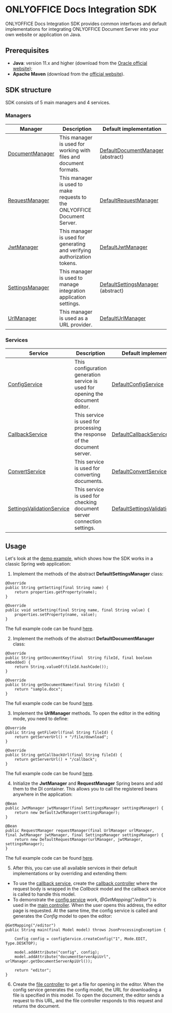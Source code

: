# ONLYOFFICE Docs Integration SDK

ONLYOFFICE Docs Integration SDK provides common interfaces and default implementations for integrating ONLYOFFICE Document Server into your own website or application on Java.

## Prerequisites
* **Java**: version 11.x and higher (download from the [Oracle official website](https://www.oracle.com/java/technologies/downloads/#java11));
* **Apache Maven** (download from the [official website](https://maven.apache.org/download.cgi)).

## SDK structure 
SDK consists of 5 main managers and 4 services.

### Managers

| Manager                       | Description                                                             | Default implementation           |
| ----------------------------- | ----------------------------------------------------------------------- | -------------------------------- |
| [DocumentManager](/src/main/java/com/onlyoffice/manager/document/DocumentManager.java)| This manager is used for working with files and document formats.| [DefaultDocumentManager](/src/main/java/com/onlyoffice/manager/document/DefaultDocumentManager.java)  (abstract)|
| [RequestManager](/src/main/java/com/onlyoffice/manager/request/RequestManager.java)| This manager is used to make requests to the ONLYOFFICE Document Server.| [DefaultRequestManager](/src/main/java/com/onlyoffice/manager/request/DefaultRequestManager.java)|
| [JwtManager](/src/main/java/com/onlyoffice/manager/security/JwtManager.java) | This manager is used for generating and verifying authorization tokens. | [DefaultJwtManager](/src/main/java/com/onlyoffice/manager/security/DefaultJwtManager.java)|
| [SettingsManager](/src/main/java/com/onlyoffice/manager/settings/SettingsManager.java)| This manager is used to manage integration application settings.| [DefaultSettingsManager](/src/main/java/com/onlyoffice/manager/settings/DefaultSettingsManager.java)  (abstract)|
| [UrlManager](/src/main/java/com/onlyoffice/manager/url/UrlManager.java) | This manager is used as a URL provider.| [DefaultUrlManager](/src/main/java/com/onlyoffice/manager/url/DefaultUrlManager.java)|

### Services

| Service                       | Description                                                                   | Default implementation           |
| ----------------------------- | ----------------------------------------------------------------------------- | -------------------------------- |
| [ConfigService](/src/main/java/com/onlyoffice/service/documenteditor/config/ConfigService.java) | This configuration generation service is used for opening the document editor.| [DefaultConfigService](/src/main/java/com/onlyoffice/service/documenteditor/config/DefaultConfigService.java)|
| [CallbackService](/src/main/java/com/onlyoffice/service/documenteditor/callback/CallbackService.java)| This service is used for processing the response of the document server.| [DefaultCallbackService](/src/main/java/com/onlyoffice/service/documenteditor/callback/DefaultCallbackService.java)|
| [ConvertService](/src/main/java/com/onlyoffice/service/convert/ConvertService.java)| This service is used for converting documents.| [DefaultConvertService](/src/main/java/com/onlyoffice/service/convert/DefaultConvertService.java)|
| [SettingsValidationService](/src/main/java/com/onlyoffice/service/settings/SettingsValidationService.java)| This service is used for checking document server connection settings.| [DefaultSettingsValidationService](/src/main/java/com/onlyoffice/service/settings/DefaultSettingsValidationService.java)  |


## Usage

Let's look at the [demo example](/demo-example), which shows how the SDK works in a classic Spring web application:

1. Implement the methods of the abstract **DefaultSettingsManager** class:
```
@Override
public String getSetting(final String name) {
    return properties.getProperty(name);
}

@Override
public void setSetting(final String name, final String value) {
    properties.setProperty(name, value);
}
```
The full example code can be found [here](/demo-example/src/main/java/com/onlyoffice/demoexample/manager/SettingsManagerImpl.java).

2. Implement the methods of the abstract **DefaultDocumentManager** class:
```
@Override
public String getDocumentKey(final  String fileId, final boolean embedded) {
    return String.valueOf(fileId.hashCode());
}

@Override
public String getDocumentName(final String fileId) {
    return "sample.docx";
}
```
The full example code can be found [here](/demo-example/src/main/java/com/onlyoffice/demoexample/manager/DocumentManagerImpl.java).

3. Implement the **UrlManager** methods. To open the editor in the editing mode, you need to define:
```
@Override
public String getFileUrl(final String fileId) {
    return getServerUrl() + "/file/download";
}

@Override
public String getCallbackUrl(final String fileId) {
    return getServerUrl() + "/callback";
}
```
The full example code can be found [here](/demo-example/src/main/java/com/onlyoffice/demoexample/manager/UrlMangerImpl.java).

4. Initialize the **JwtManager** and **RequestManager** Spring beans and add them to the DI container. This allows you to call the registered beans anywhere in the application:
```
@Bean
public JwtManager jwtManager(final SettingsManager settingsManager) {
    return new DefaultJwtManager(settingsManager);
}

@Bean
public RequestManager requestManager(final UrlManager urlManager, final JwtManager jwtManager, final SettingsManager settingsManager) {
    return new DefaultRequestManager(urlManager, jwtManager, settingsManager);
}
```
The full example code can be found [here](/demo-example/src/main/java/com/onlyoffice/demoexample/DemoExampleApplication.java).

5. After this, you can use all available services in their default implementations or by overriding and extending them:
* To use the [callback service](/demo-example/src/main/java/com/onlyoffice/demoexample/service/CallbackServiceImpl.java), create the [callback controller](/demo-example/src/main/java/com/onlyoffice/demoexample/controllers/CallbackController.java) where the request body is wrapped in the *Callback* model and the callback service is called to handle this model.
* To demonstrate the [config service](/demo-example/src/main/java/com/onlyoffice/demoexample/service/ConfigServiceImpl.java) work, *@GetMapping("/editor")* is used in the [main controller](/demo-example/src/main/java/com/onlyoffice/demoexample/controllers/MainController.java). When the user opens this address, the editor page is requested. At the same time, the config service is called and generates the *Config* model to open the editor:
```
@GetMapping("/editor")
public String main(final Model model) throws JsonProcessingException {

    Config config = configService.createConfig("1", Mode.EDIT, Type.DESKTOP);

    model.addAttribute("config", config);
    model.addAttribute("documentServerApiUrl", urlManager.getDocumentServerApiUrl());

    return "editor";
}
```

6. Create the [file controller](/demo-example/src/main/java/com/onlyoffice/demoexample/controllers/FileController.java) to get a file for opening in the editor. When the config service generates the config model, the URL for downloading a file is specified in this model. To open the document, the editor sends a request to this URL, and the file controller responds to this request and returns the document.
